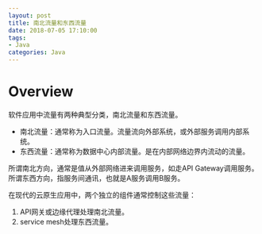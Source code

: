 ```yaml
---
layout: post
title: 南北流量和东西流量
date: 2018-07-05 17:10:00
tags:
- Java
categories: Java
---
```


# Overview               


软件应用中流量有两种典型分类，南北流量和东西流量。
* 南北流量：通常称为入口流量。流量流向外部系统，或外部服务调用内部系统。
* 东西流量：通常称为数据中心内部流量。是在内部网络边界内流动的流量。

所谓南北方向，通常是值从外部网络进来调用服务，如走API Gateway调用服务。
所谓东西方向，指服务间通讯，也就是A服务调用B服务。

在现代的云原生应用中，两个独立的组件通常控制这些流量：
1. API网关或边缘代理处理南北流量。
2. service mesh处理东西流量。

